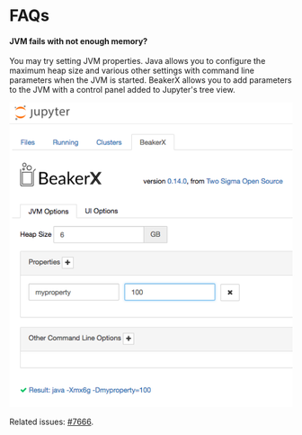<!--
    Copyright 2018 TWO SIGMA OPEN SOURCE, LLC

    Licensed under the Apache License, Version 2.0 (the "License");
    you may not use this file except in compliance with the License.
    You may obtain a copy of the License at

           http://www.apache.org/licenses/LICENSE-2.0

    Unless required by applicable law or agreed to in writing, software
    distributed under the License is distributed on an "AS IS" BASIS,
    WITHOUT WARRANTIES OR CONDITIONS OF ANY KIND, either express or implied.
    See the License for the specific language governing permissions and
    limitations under the License.
-->

# FAQs


#### JVM fails with not enough memory?

You may try setting JVM properties. Java allows you to configure the maximum heap size and various other settings with command line parameters when the JVM is started. BeakerX allows you to add parameters to the JVM with a control panel added to Jupyter's tree view. 

![JVMoptions](doc/resources/img/JVMoptions.png)

Related issues: [#7666](https://github.com/twosigma/beakerx/issues/7666).